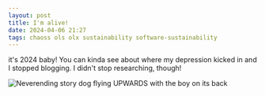 ```yaml
---
layout: post
title: I'm alive! 
date: 2024-04-06 21:27
tags: chaoss ols olx sustainability software-sustainability
---
```


it's 2024 baby! You can kinda see about where my depression kicked in and I stopped blogging. I didn't stop researching, though!  

![Neverending story dog flying UPWARDS with the boy on its back](https://giphy.com/gifs/movie-black-and-white-film-1k8kiMuK9H8g8)
